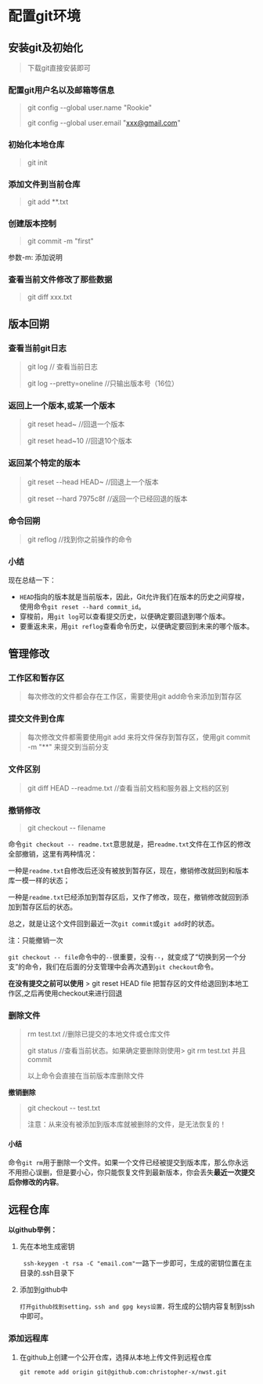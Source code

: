 # 配置git环境

## 安装git及初始化

> 下载git直接安装即可

### 配置git用户名以及邮箱等信息

> git config --global user.name "Rookie"
>
> git config --global user.email "xxx@gmail.com"
>
> 

### 初始化本地仓库

> git init 

### 添加文件到当前仓库

> git add **.txt

### 创建版本控制

> git commit -m "first"

参数-m: 添加说明

### 查看当前文件修改了那些数据

> git diff xxx.txt

## 版本回朔

### 查看当前git日志

> git log  // 查看当前日志
>
> git log --pretty=oneline  //只输出版本号（16位）

### 返回上一个版本,或某一个版本

> git reset head~ //回退一个版本
>
> git reset head~10 //回退10个版本

### 返回某个特定的版本

> git reset --head HEAD~ //回退上一个版本
>
> git reset --hard 7975c8f  //返回一个已经回退的版本

### 命令回朔

> git reflog  //找到你之前操作的命令

### 小结

现在总结一下：

- `HEAD`指向的版本就是当前版本，因此，Git允许我们在版本的历史之间穿梭，使用命令`git reset --hard commit_id`。
- 穿梭前，用`git log`可以查看提交历史，以便确定要回退到哪个版本。
- 要重返未来，用`git reflog`查看命令历史，以便确定要回到未来的哪个版本。

## 管理修改

### 工作区和暂存区

> 每次修改的文件都会存在工作区，需要使用git add命令来添加到暂存区

### 提交文件到仓库

> 每次修改文件都需要使用git add 来将文件保存到暂存区，使用git commit -m "**" 来提交到当前分支

### 文件区别

> git diff HEAD --readme.txt  //查看当前文档和服务器上文档的区别

### 撤销修改

> git checkout -- filename 

命令`git checkout -- readme.txt`意思就是，把`readme.txt`文件在工作区的修改全部撤销，这里有两种情况：

一种是`readme.txt`自修改后还没有被放到暂存区，现在，撤销修改就回到和版本库一模一样的状态；

一种是`readme.txt`已经添加到暂存区后，又作了修改，现在，撤销修改就回到添加到暂存区后的状态。

总之，就是让这个文件回到最近一次`git commit`或`git add`时的状态。

注：只能撤销一次

`git checkout -- file`命令中的`--`很重要，没有`--`，就变成了“切换到另一个分支”的命令，我们在后面的分支管理中会再次遇到`git checkout`命令。

**在没有提交之前可以使用** > git reset HEAD file 把暂存区的文件给退回到本地工作区,之后再使用checkout来进行回退

### 删除文件

> rm test.txt  //删除已提交的本地文件或仓库文件
>
> git status //查看当前状态。如果确定要删除则使用> git rm test.txt 并且commit
>
> 以上命令会直接在当前版本库删除文件

**撤销删除**

> git checkout -- test.txt
>
>  注意：从来没有被添加到版本库就被删除的文件，是无法恢复的！

#### 小结

命令`git rm`用于删除一个文件。如果一个文件已经被提交到版本库，那么你永远不用担心误删，但是要小心，你只能恢复文件到最新版本，你会丢失**最近一次提交后你修改的内容**。

## 远程仓库

**以github举例：**

1. 先在本地生成密钥

   ` ssh-keygen -t rsa -C "email.com"`一路下一步即可，生成的密钥位置在主目录的.ssh目录下

2. 添加到github中

   `打开github找到setting，ssh and gpg keys设置，`将生成的公钥内容复制到ssh中即可。

### 添加远程库

1. 在github上创建一个公开仓库，选择从本地上传文件到远程仓库

   `git remote add origin git@github.com:christopher-x/nwst.git`
